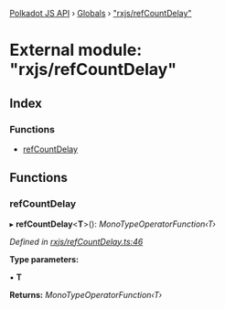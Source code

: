 [Polkadot JS API](../README.md) › [Globals](../globals.md) › ["rxjs/refCountDelay"](_rxjs_refcountdelay_.md)

# External module: "rxjs/refCountDelay"

## Index

### Functions

* [refCountDelay](_rxjs_refcountdelay_.md#refcountdelay)

## Functions

###  refCountDelay

▸ **refCountDelay**<**T**>(): *MonoTypeOperatorFunction‹T›*

*Defined in [rxjs/refCountDelay.ts:46](https://github.com/polkadot-js/api/blob/a9211690be/packages/rpc-core/src/rxjs/refCountDelay.ts#L46)*

**Type parameters:**

▪ **T**

**Returns:** *MonoTypeOperatorFunction‹T›*
